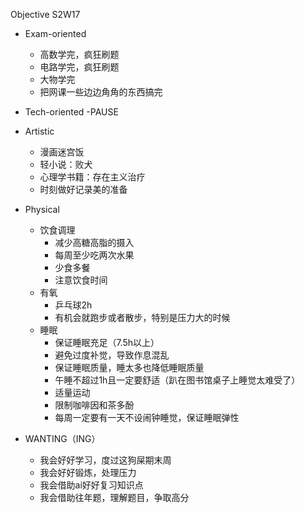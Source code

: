 Objective S2W17

- Exam-oriented
   - 高数学完，疯狂刷题
   - 电路学完，疯狂刷题
   - 大物学完
   - 把网课一些边边角角的东西搞完

- Tech-oriented
    -PAUSE
- Artistic
    - 漫画迷宫饭
    - 轻小说：败犬
    - 心理学书籍：存在主义治疗
    - 时刻做好记录美的准备
- Physical
    - 饮食调理
        - 减少高糖高脂的摄入
        - 每周至少吃两次水果
        - 少食多餐
        - 注意饮食时间
    - 有氧
        - 乒乓球2h
        - 有机会就跑步或者散步，特别是压力大的时候
    - 睡眠
        - 保证睡眠充足（7.5h以上）
        - 避免过度补觉，导致作息混乱
        - 保证睡眠质量，睡太多也降低睡眠质量
        - 午睡不超过1h且一定要舒适（趴在图书馆桌子上睡觉太难受了）
        - 适量运动
        - 限制咖啡因和茶多酚
        - 每周一定要有一天不设闹钟睡觉，保证睡眠弹性
- WANTING（ING）
    - 我会好好学习，度过这狗屎期末周
    - 我会好好锻炼，处理压力
    - 我会借助ai好好复习知识点
    - 我会借助往年题，理解题目，争取高分